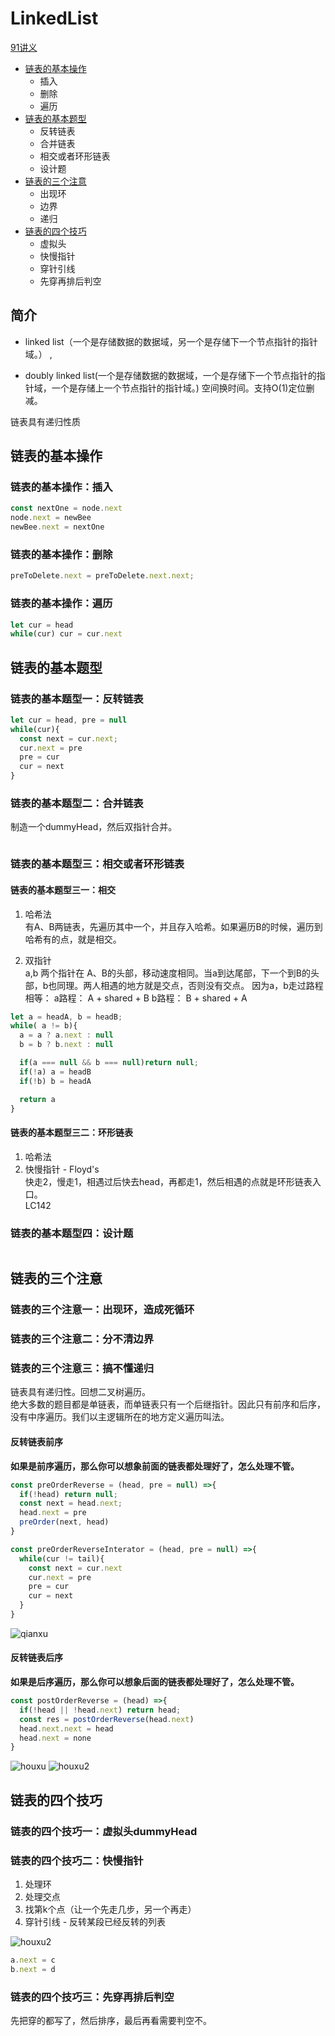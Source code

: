 # LinkedList

[91讲义](https://leetcode-solution.cn/solutionDetail?type=2&id=2002&max_id=2007)

- [链表的基本操作](#链表的基本操作)
  - 插入
  - 删除
  - 遍历
- [链表的基本题型](#链表的基本题型)
  - 反转链表
  - 合并链表
  - 相交或者环形链表
  - 设计题
- [链表的三个注意](#链表的三个注意)
  - 出现环
  - 边界
  - 递归
- [链表的四个技巧](#链表的四个技巧)
  - 虚拟头
  - 快慢指针
  - 穿针引线
  - 先穿再排后判空
## 简介

- linked list（一个是存储数据的数据域，另一个是存储下一个节点指针的指针域。） ,

- doubly linked list(一个是存储数据的数据域，一个是存储下一个节点指针的指针域，一个是存储上一个节点指针的指针域。) 空间换时间。支持O(1)定位删减。

链表具有递归性质


## 链表的基本操作

### 链表的基本操作：插入

```JavaScript
const nextOne = node.next
node.next = newBee
newBee.next = nextOne
```

### 链表的基本操作：删除
```JavaScript
preToDelete.next = preToDelete.next.next;
```
### 链表的基本操作：遍历
```JavaScript
let cur = head
while(cur) cur = cur.next
```


## 链表的基本题型

### 链表的基本题型一：反转链表
```JavaScript
let cur = head, pre = null
while(cur){
  const next = cur.next;
  cur.next = pre
  pre = cur
  cur = next
}
```

### 链表的基本题型二：合并链表
制造一个dummyHead，然后双指针合并。
```JavaScript

```
### 链表的基本题型三：相交或者环形链表

#### 链表的基本题型三一：相交
1. 哈希法   
有A、B两链表，先遍历其中一个，并且存入哈希。如果遍历B的时候，遍历到哈希有的点，就是相交。

2. 双指针   
a,b 两个指针在 A、B的头部，移动速度相同。当a到达尾部，下一个到B的头部，b也同理。两人相遇的地方就是交点，否则没有交点。
因为a，b走过路程相等： a路程： A + shared + B  b路程： B + shared + A 

```JavaScript
let a = headA, b = headB;
while( a != b){
  a = a ? a.next : null
  b = b ? b.next : null

  if(a === null && b === null)return null;
  if(!a) a = headB
  if(!b) b = headA

  return a
}
```

#### 链表的基本题型三二：环形链表
1. 哈希法   
2. 快慢指针 - Floyd's   
快走2，慢走1，相遇过后快去head，再都走1，然后相遇的点就是环形链表入口。   
LC142


### 链表的基本题型四：设计题


```JavaScript

```


## 链表的三个注意

### 链表的三个注意一：出现环，造成死循环
### 链表的三个注意二：分不清边界
### 链表的三个注意三：搞不懂递归
链表具有递归性。回想二叉树遍历。   
绝大多数的题目都是单链表，而单链表只有一个后继指针。因此只有前序和后序，没有中序遍历。我们以主逻辑所在的地方定义遍历叫法。    

#### 反转链表前序
**如果是前序遍历，那么你可以想象前面的链表都处理好了，怎么处理不管。**
```JavaScript
const preOrderReverse = (head, pre = null) =>{
  if(!head) return null;
  const next = head.next;
  head.next = pre
  preOrder(next, head)
}

const preOrderReverseInterator = (head, pre = null) =>{
  while(cur != tail){
    const next = cur.next
    cur.next = pre
    pre = cur 
    cur = next
  }
}


```
![qianxu](https://mmbiz.qpic.cn/mmbiz_jpg/liaT5dytkaTdIIUUoh8P2v7gW2tiahdUBjz0fCWS6P41vmANyVvEialvKTUhgwIU8sfVq4T2wOl25IiaVVstcUUVJQ/640?wx_fmt=jpeg&tp=webp&wxfrom=5&wx_lazy=1&wx_co=1)

#### 反转链表后序
**如果是后序遍历，那么你可以想象后面的链表都处理好了，怎么处理不管。**
```JavaScript
const postOrderReverse = (head) =>{
  if(!head || !head.next) return head;
  const res = postOrderReverse(head.next)
  head.next.next = head
  head.next = none
}
```

![houxu](https://mmbiz.qpic.cn/mmbiz_jpg/liaT5dytkaTdIIUUoh8P2v7gW2tiahdUBj74jdQcdJY6HDIcToM3vJDXHZnELSr84TeCUUQcbDiasZdfe8NhEuHhQ/640?wx_fmt=jpeg&tp=webp&wxfrom=5&wx_lazy=1&wx_co=1)
![houxu2](https://mmbiz.qpic.cn/mmbiz_jpg/liaT5dytkaTdIIUUoh8P2v7gW2tiahdUBjSiaD5tXJkGu3BYFf88wGchz4XBicgv0ibiax89jSicWRaDpGniaYatSNicpxQ/640?wx_fmt=jpeg&tp=webp&wxfrom=5&wx_lazy=1&wx_co=1)


## 链表的四个技巧
### 链表的四个技巧一：虚拟头dummyHead
### 链表的四个技巧二：快慢指针
1. 处理环
2. 处理交点
3. 找第k个点（让一个先走几步，另一个再走）
4. 穿针引线 - 反转某段已经反转的列表

![houxu2](https://mmbiz.qpic.cn/mmbiz_jpg/liaT5dytkaTdIIUUoh8P2v7gW2tiahdUBjJeibAnKTWHhwvJ3v0YBk1kT8k6mfW7RKO9mWpaHGEQnCyq72RWmfPyA/640?wx_fmt=jpeg&tp=webp&wxfrom=5&wx_lazy=1&wx_co=1)

```JavaScript
a.next = c
b.next = d
```

### 链表的四个技巧三：先穿再排后判空
先把穿的都写了，然后排序，最后再看需要判空不。